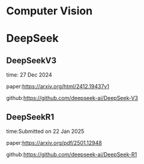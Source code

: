 # Computer Vision


# DeepSeek

## DeepSeekV3
time: 27 Dec 2024

paper:https://arxiv.org/html/2412.19437v1

github:https://github.com/deepseek-ai/DeepSeek-V3

## DeepSeekR1
time:Submitted on 22 Jan 2025

paper:https://arxiv.org/pdf/2501.12948

github:https://github.com/deepseek-ai/DeepSeek-R1
